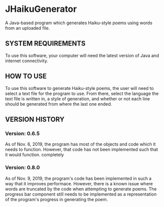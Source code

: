 # JHaikuGenerator
A Java-based program which generates Haiku-style poems using words from an uploaded file.

## SYSTEM REQUIREMENTS
To use this software, your computer will need the latest version of Java and internet connectivity.

## HOW TO USE
To use this software to generate Haiku-style poems, the user will need to select a text file for the program to use. From there, select the language the text file is written in, a style of generation, and whether or not each line should be generated from where the last one ended. 

## VERSION HISTORY
### Version:  0.6.5
As of Nov. 6, 2019, the program has most of the objects and code which it needs to function. However, that code has not been implemented such that it would function. completely

### Version:  0.8.0
As of Nov. 9, 2019, the program's code has been implemented in such a way that it improves performace. However, there is a known issue where words are truncated by the code when attempting to generate poems. The progress bar component still needs to be implemented as a representation of the program's progress in generating the poem.

